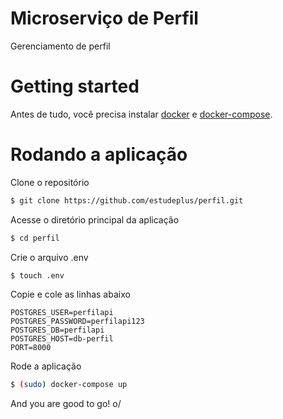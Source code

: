 # Microserviço de Perfil
Gerenciamento de perfil

# Getting started

Antes de tudo, você precisa instalar [docker](https://docs.docker.com/install/) e [docker-compose](https://docs.docker.com/compose/install/).

# Rodando a aplicação

Clone o repositório
```bash
$ git clone https://github.com/estudeplus/perfil.git
```

Acesse o diretório principal da aplicação
```bash
$ cd perfil
```
Crie o arquivo .env
```bash
$ touch .env
```

Copie e cole as linhas abaixo
```
POSTGRES_USER=perfilapi
POSTGRES_PASSWORD=perfilapi123
POSTGRES_DB=perfilapi
POSTGRES_HOST=db-perfil
PORT=8000
```

Rode a aplicação

```bash
$ (sudo) docker-compose up
```

And you are good to go! o/
